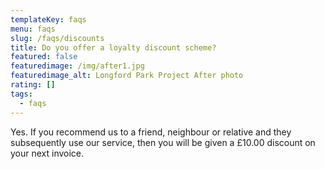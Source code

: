 ```yaml
---
templateKey: faqs
menu: faqs
slug: /faqs/discounts
title: Do you offer a loyalty discount scheme?
featured: false
featuredimage: /img/after1.jpg
featuredimage_alt: Longford Park Project After photo
rating: []
tags:
  - faqs
---
```


Yes. If you recommend us to a friend, neighbour or relative and they subsequently use our service, then you will be given a £10.00 discount on your next invoice.